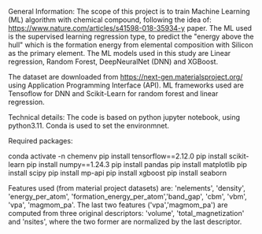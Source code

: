 General Information:
The scope of this project is to train Machine Learning (ML) algorithm with chemical compound, following the idea of: https://www.nature.com/articles/s41598-018-35934-y paper. The ML used is the supervised learning regression type, to predict the "energy above the hull" which is the formation energy from elemental composition with Silicon as the primary element.
The ML models used in this study are Linear regression, Random Forest, DeepNeuralNet (DNN) and XGBoost.

The dataset are downloaded from https://next-gen.materialsproject.org/ using Application Programming Interface (API). 
ML frameworks used are Tensoflow for DNN and Scikit-Learn for random forest and linear regression. 

Technical details:
The code is based on python jupyter notebook, using python3.11.
Conda is used to set the environmnet. 

Required packages:

conda activate -n chemenv
pip install tensorflow==2.12.0
pip install scikit-learn
pip install numpy==1.24.3 
pip install pandas
pip install matplotlib
pip install scipy
pip install mp-api
pip install xgboost
pip install seaborn

Features used (from material project datasets) are: 'nelements', 'density', 'energy_per_atom', 'formation_energy_per_atom','band_gap', 'cbm', 'vbm', 'vpa', 'magmom_pa'. The last two features ('vpa','magmom_pa') are computed from three original descriptors: 'volume', 'total_magnetization' and 'nsites', where the two former are normalized by the last descriptor.